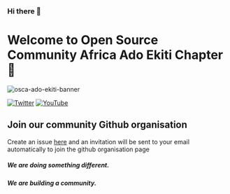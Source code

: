 ### Hi there 👋

# Welcome to Open Source Community Africa Ado Ekiti Chapter 👋

![osca-ado-ekiti-banner](https://user-images.githubusercontent.com/85078495/198892505-c4221f76-a0b6-49b3-b096-4a81f44175a3.png)

[![Twitter](https://img.shields.io/badge/twitter-@osca_ado_ekiti--twitter-9cf.svg)](https://twitter.com/osca_ado_ekiti)
[![YouTube](https://img.shields.io/badge/youtube-@osca_ado_ekiti-youtube-red.svg)](https://www.youtube.com/channel/UC86CX9TEx1CdTVgEV9LYkSQ/featured)

## Join our community Github organisation 

Create an issue [here](https://github.com/OSCA-Ado-Ekiti/osca-ado-ekiti) and an invitation will be sent to your email automatically to join the github organisation page


##### We are doing something different.

##### We are building a community.
